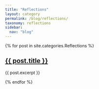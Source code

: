 ```yaml
---
title: "Reflections"
layout: category
permalink: /blog/reflections/
taxonomy: reflections
sidebar:
  nav: "blog"
---
```


{% for post in site.categories.Reflections %}
  <h2><a href="{{ post.url }}">{{ post.title }}</a></h2>
  <p>{{ post.excerpt }}</p>
{% endfor %}
